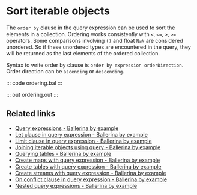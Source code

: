 # Sort iterable objects

The `order by` clause in the query expression can be used to sort the elements in a collection. Ordering works consistently with `<`, `<=`, `>`, `>=` operators. Some comparisons involving `()` and float `NaN` are considered unordered. So if these unordered types are encountered in the query, they will be returned as the last elements of the ordered collection.

Syntax to write order by clause is `order by expression orderDirection`. Order direction can be `ascending` or `descending`.

::: code ordering.bal :::

::: out ordering.out :::

## Related links
- [Query expressions - Ballerina by example](https://ballerina.io/learn/by-example/query-expressions)
- [Let clause in query expression - Ballerina by example](https://ballerina.io/learn/by-example/let-clause)
- [Limit clause in query expression - Ballerina by example](https://ballerina.io/learn/by-example/limit-clause)
- [Joining iterable objects using query - Ballerina by example](https://ballerina.io/learn/by-example/joining-iterable-objects)
- [Querying tables - Ballerina by example](https://ballerina.io/learn/by-example/querying-tables)
- [Create maps with query expression - Ballerina by example](https://ballerina.io/learn/by-example/create-maps-with-query)
- [Create tables with query expression - Ballerina by example](https://ballerina.io/learn/by-example/create-tables-with-query)
- [Create streams with query expression - Ballerina by example](https://ballerina.io/learn/by-example/create-streams-with-query)
- [On conflict clause in query expression - Ballerina by example](https://ballerina.io/learn/by-example/on-conflict-clause)
- [Nested query expressions - Ballerina by example](https://ballerina.io/learn/by-example/nested-query-expressions)
